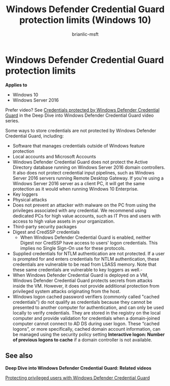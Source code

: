 ﻿---
title: Windows Defender Credential Guard protection limits (Windows 10)
description: Scenarios not protected by Windows Defender Credential Guard in Windows 10.
ms.prod: w10
ms.mktglfcycl: explore
ms.sitesec: library
ms.pagetype: security
ms.localizationpriority: high
author: brianlic-msft
---

# Windows Defender Credential Guard protection limits

**Applies to**
-   Windows 10
-   Windows Server 2016

Prefer video? See [Credentials protected by Windows Defender Credential Guard](https://mva.microsoft.com/en-us/training-courses/deep-dive-into-credential-guard-16651?l=pdc37LJyC_1204300474)
in the Deep Dive into Windows Defender Credential Guard video series.

Some ways to store credentials are not protected by Windows Defender Credential Guard, including:

-   Software that manages credentials outside of Windows feature protection
-   Local accounts and Microsoft Accounts
-   Windows Defender Credential Guard does not protect the Active Directory database running on Windows Server 2016 domain controllers. It also does not protect credential input pipelines, such as Windows Server 2016 servers running Remote Desktop Gateway. If you're using a Windows Server 2016 server as a client PC, it will get the same protection as it would when running Windows 10 Enterprise.
-   Key loggers
-   Physical attacks
-   Does not prevent an attacker with malware on the PC from using the privileges associated with any credential. We recommend using dedicated PCs for high value accounts, such as IT Pros and users with access to high value assets in your organization.
-   Third-party security packages
-   Digest and CredSSP credentials
    -   When Windows Defender Credential Guard is enabled, neither Digest nor CredSSP have access to users' logon credentials. This implies no Single Sign-On use for these protocols.
-   Supplied credentials for NTLM authentication are not protected. If a user is prompted for and enters credentials for NTLM authentication, these credentials are vulnerable to be read from LSASS memory. Note that these same credentials are vulnerable to key loggers as well.- 
-  When Windows Defender Credential Guard is deployed on a VM, Windows Defender Credential Guard protects secrets from attacks inside the VM. However, it does not provide additional protection from privileged system attacks originating from the host.
-  Windows logon cached password verifiers (commonly called "cached credentials")
do not qualify as credentials because they cannot be presented to another computer for authentication, and can only be used locally to verify credentials. They are stored in the registry on the local computer and provide validation for credentials when a domain-joined computer cannot connect to AD DS during user logon. These “cached logons”, or more specifically, cached domain account information, can be managed using the security policy setting **Interactive logon: Number of previous logons to cache** if a domain controller is not available.

## See also

**Deep Dive into Windows Defender Credential Guard: Related videos**

[Protecting privileged users with Windows Defender Credential Guard](https://mva.microsoft.com/en-us/training-courses/deep-dive-into-credential-guard-16651?l=JNbjYMJyC_8104300474)
